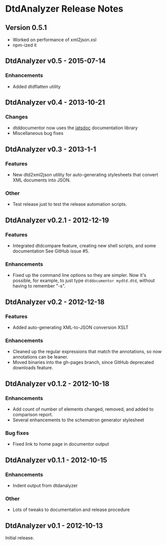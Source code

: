 # DtdAnalyzer Release Notes

## Version 0.5.1

* Worked on performance of xml2json.xsl
* npm-ized it 

## DtdAnalyzer v0.5 - 2015-07-14

### Enhancements

* Added dtdflatten utility



## DtdAnalyzer v0.4 - 2013-10-21

### Changes

* dtddocumentor now uses the [jatsdoc](https://github.com/Klortho/jatsdoc)
  documentation library
* Miscellaneous bug fixes

## DtdAnalyzer v0.3 - 2013-1-1

### Features

* New dtd2xml2json utility for auto-generating stylesheets that convert
  XML documents into JSON.

### Other

* Test release just to test the release automation scripts.

## DtdAnalyzer v0.2.1 - 2012-12-19

### Features

* Integrated dtdcompare feature, creating new shell scripts, and some documentation
  See GitHub issue #5.

### Enhancements

* Fixed up the command line options so they are simpler.  Now it's possible, for
  example, to just type `dtddocumentor mydtd.dtd`, without having to remember
  "-s".

## DtdAnalyzer v0.2 - 2012-12-18

### Features

* Added auto-generating XML-to-JSON conversion XSLT

### Enhancements

* Cleaned up the regular expressions that match the annotations, so now
  annotations can be leaner.
* Moved binaries into the gh-pages branch, since GitHub deprecated downloads
  feature.

## DtdAnalyzer v0.1.2 - 2012-10-18

### Enhancements

* Add count of number of elements changed, removed, and added to comparison report.
* Several enhancements to the schematron generator stylesheet

### Bug fixes

* Fixed link to home page in documentor output

## DtdAnalyzer v0.1.1 - 2012-10-15

### Enhancements

* Indent output from dtdanalyzer

### Other

* Lots of tweaks to documentation and release procedure

## DtdAnalyzer v0.1 - 2012-10-13

Initial release.
